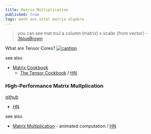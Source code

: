 ```yaml
---
title: Matrix Multiplication
published: true
tags: math avx intel matrix algebra
---
```

> you can see mat mul a column (matrix) x scalar (from vector) - [3blueBrown](https://youtu.be/9-Jl0dxWQs8?si=C5rgn9DOmS4Pbymp&t=741)

What are Tensor Cores?
[![caption](https://img.youtube.com/vi/Cak8ASX7NOk/0.jpg)](https://www.youtube.com/watch?v=Cak8ASX7NOk)

see also
- [Matrix Cookbook](https://www.math.uwaterloo.ca/~hwolkowi/matrixcookbook.pdf)
	- [The Tensor Cookbook](https://tensorcookbook.com/) / [HN](https://news.ycombinator.com/item?id=42890389)
    
### High-Performance Matrix Multplication
[github](https://gist.github.com/nadavrot/5b35d44e8ba3dd718e595e40184d03f0#high-performance-matrix-multiplication)
- [HN](https://news.ycombinator.com/item?id=17164737)

see also
- [Matrix Multiplication](http://matrixmultiplication.xyz/) - animated computation / [HN](https://news.ycombinator.com/item?id=13036386)
